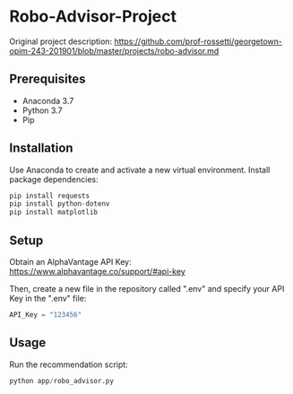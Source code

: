 # Robo-Advisor-Project

Original project description: https://github.com/prof-rossetti/georgetown-opim-243-201901/blob/master/projects/robo-advisor.md 

## Prerequisites

- Anaconda 3.7
- Python 3.7
- Pip

## Installation

Use Anaconda to create and activate a new virtual environment.
Install package dependencies:

```py
pip install requests 
pip install python-dotenv 
pip install matplotlib
```

## Setup
Obtain an AlphaVantage API Key: https://www.alphavantage.co/support/#api-key

Then, create a new file in the repository called ".env" and specify your API Key in the ".env" file:

```py
API_Key = "123456"
```

## Usage

Run the recommendation script:

```py
python app/robo_advisor.py
```